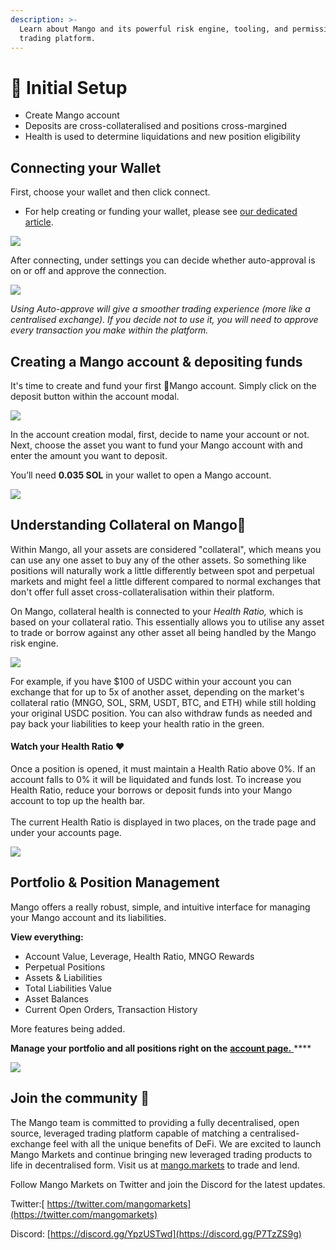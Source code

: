 ```yaml
---
description: >-
  Learn about Mango and its powerful risk engine, tooling, and permissionless
  trading platform.
---
```


# 🥭 Initial Setup

* Create Mango account
* Deposits are cross-collateralised and positions cross-margined&#x20;
* Health is used to determine liquidations and new position eligibility

## **Connecting your Wallet**

First, choose your wallet and then click connect.

* For help creating or funding your wallet, please see [our dedicated article](creating-a-wallet.md#how-to-create-a-sollet-io-wallet).

![](<../.gitbook/assets/Connect (1) (1).png>)

After connecting, under settings you can decide whether auto-approval is on or off and approve the connection.

![](../.gitbook/assets/autoapprove.png)

_Using Auto-approve will give a smoother trading experience (more like a centralised exchange). If you decide not to use it, you will need to approve every transaction you make within the platform._

## **Creating a** Mango account **& depositing funds**

It's time to create and fund your first 🥭Mango account. Simply click on the deposit button within the account modal.

![](<../.gitbook/assets/fund (1).png>)

In the account creation modal, first, decide to name your account or not. Next, choose the asset you want to fund your Mango account with and enter the amount you want to deposit.&#x20;

You’ll need **0.035 SOL** in your wallet to open a Mango account.&#x20;

![](../.gitbook/assets/fund2.png)

## Understanding Collateral on Mango🥭

Within Mango, all your assets are considered "collateral", which means you can use any one asset to buy any of the other assets. So something like positions will naturally work a little differently between spot and perpetual markets and might feel a little different compared to normal exchanges that don't offer full asset cross-collateralisation within their platform.

On Mango, collateral health is connected to your _Health Ratio,_ which is based on your collateral ratio. This essentially allows you to utilise any asset to trade or borrow against any other asset all being handled by the Mango risk engine.

![](../.gitbook/assets/health1.png)

For example, if you have $100 of USDC within your account you can exchange that for up to 5x of another asset, depending on the market's collateral ratio (MNGO, SOL, SRM, USDT, BTC, and ETH) while still holding your original USDC position. You can also withdraw funds as needed and pay back your liabilities to keep your health ratio in the green.

#### Watch your Health Ratio ❤️&#x20;

Once a position is opened, it must maintain a Health Ratio above 0%. If an account falls to 0% it will be liquidated and funds lost. To increase you Health Ratio, reduce your borrows or deposit funds into your Mango account to top up the health bar. \
\
The current Health Ratio is displayed in two places, on the trade page and under your accounts page.&#x20;

![](../.gitbook/assets/healthbab.png)

## Portfolio & Position Management

Mango offers a really robust, simple, and intuitive interface for managing your Mango account and its liabilities.

**View everything:**

* Account Value, Leverage, Health Ratio, MNGO Rewards
* Perpetual Positions
* Assets & Liabilities
* Total Liabilities Value
* Asset Balances
* Current Open Orders, Transaction History

More features being added.

**Manage your portfolio and all positions right on the** [**account page.** ](https://trade.mango.markets/account)****

![](../.gitbook/assets/account.png)

## **Join the community** 👾

The Mango team is committed to providing a fully decentralised, open source, leveraged trading platform capable of matching a centralised-exchange feel with all the unique benefits of DeFi. We are excited to launch Mango Markets and continue bringing new leveraged trading products to life in decentralised form. Visit us at [mango.markets](https://mango.markets) to trade and lend.

Follow Mango Markets on Twitter and join the Discord for the latest updates.

Twitter:[ https://twitter.com/mangomarkets](https://twitter.com/mangomarkets)

Discord: [https://discord.gg/YpzUSTwd](https://discord.gg/P7TzZS9g)

##
